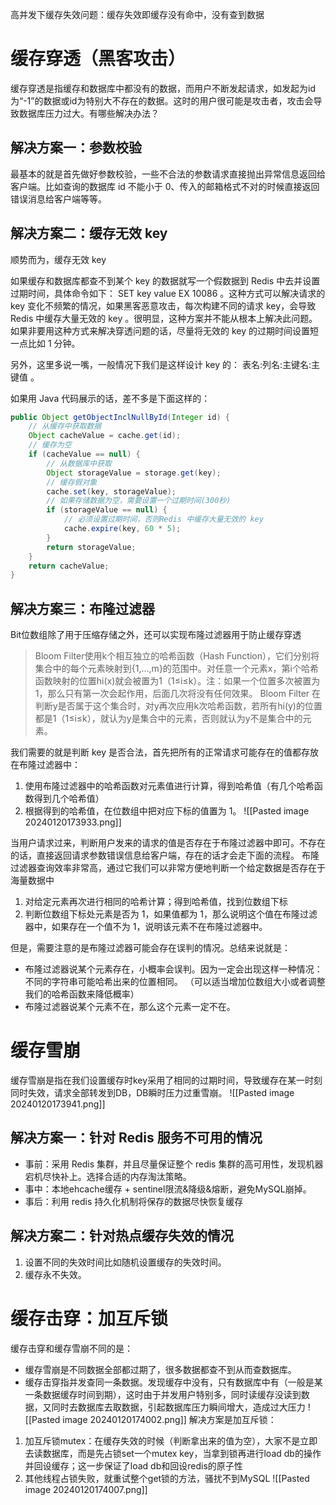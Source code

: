 高并发下缓存失效问题：缓存失效即缓存没有命中，没有查到数据

# 缓存穿透（黑客攻击）

缓存穿透是指缓存和数据库中都没有的数据，而用户不断发起请求，如发起为id为“-1”的数据或id为特别大不存在的数据。这时的用户很可能是攻击者，攻击会导致数据库压力过大。有哪些解决办法？

## 解决方案一：参数校验

最基本的就是首先做好参数校验，一些不合法的参数请求直接抛出异常信息返回给客户端。比如查询的数据库 id 不能小于 0、传入的邮箱格式不对的时候直接返回错误消息给客户端等等。

## 解决方案二：缓存无效 key

顺势而为，缓存无效 key

如果缓存和数据库都查不到某个 key 的数据就写一个假数据到 Redis 中去并设置过期时间，具体命令如下： SET key value EX 10086 。这种方式可以解决请求的 key 变化不频繁的情况，如果黑客恶意攻击，每次构建不同的请求 key，会导致 Redis 中缓存大量无效的 key 。很明显，这种方案并不能从根本上解决此问题。如果非要用这种方式来解决穿透问题的话，尽量将无效的 key 的过期时间设置短一点比如 1 分钟。

另外，这里多说一嘴，一般情况下我们是这样设计 key 的： 表名:列名:主键名:主键值 。

如果用 Java 代码展示的话，差不多是下面这样的：

```Java
public Object getObjectInclNullById(Integer id) {
    // 从缓存中获取数据
    Object cacheValue = cache.get(id);
    // 缓存为空
    if (cacheValue == null) {
        // 从数据库中获取
        Object storageValue = storage.get(key);
        // 缓存假对象
        cache.set(key, storageValue);
        // 如果存储数据为空，需要设置一个过期时间(300秒)
        if (storageValue == null) {
            // 必须设置过期时间，否则Redis 中缓存大量无效的 key 
            cache.expire(key, 60 * 5);
        }
        return storageValue;
    }
    return cacheValue;
}
```

## 解决方案三：布隆过滤器
Bit位数组除了用于压缩存储之外，还可以实现布隆过滤器用于防止缓存穿透

> Bloom Filter使用k个相互独立的哈希函数（Hash Function），它们分别将集合中的每个元素映射到{1,…,m}的范围中。对任意一个元素x，第i个哈希函数映射的位置hi(x)就会被置为1（1≤i≤k）。注：如果一个位置多次被置为1，那么只有第一次会起作用，后面几次将没有任何效果。 Bloom Filter 在判断y是否属于这个集合时，对y再次应用k次哈希函数，若所有hi(y)的位置都是1（1≤i≤k），就认为y是集合中的元素，否则就认为y不是集合中的元素。

我们需要的就是判断 key 是否合法，首先把所有的正常请求可能存在的值都存放在布隆过滤器中：
1. 使用布隆过滤器中的哈希函数对元素值进行计算，得到哈希值（有几个哈希函数得到几个哈希值）
2. 根据得到的哈希值，在位数组中把对应下标的值置为 1。
![[Pasted image 20240120173933.png]]

当用户请求过来，判断用户发来的请求的值是否存在于布隆过滤器中即可。不存在的话，直接返回请求参数错误信息给客户端，存在的话才会走下面的流程。
布隆过滤器查询效率非常高，通过它我们可以非常方便地判断一个给定数据是否存在于海量数据中
1. 对给定元素再次进行相同的哈希计算；得到哈希值，找到位数组下标
2. 判断位数组下标处元素是否为 1，如果值都为 1，那么说明这个值在布隆过滤器中，如果存在一个值不为 1，说明该元素不在布隆过滤器中。

但是，需要注意的是布隆过滤器可能会存在误判的情况。总结来说就是：
- 布隆过滤器说某个元素存在，小概率会误判。因为一定会出现这样一种情况：不同的字符串可能哈希出来的位置相同。 （可以适当增加位数组大小或者调整我们的哈希函数来降低概率）
- 布隆过滤器说某个元素不在，那么这个元素一定不在。

# 缓存雪崩

缓存雪崩是指在我们设置缓存时key采用了相同的过期时间，导致缓存在某一时刻同时失效，请求全部转发到DB，DB瞬时压力过重雪崩。
![[Pasted image 20240120173941.png]]
## 解决方案一：针对 Redis 服务不可用的情况
- 事前：采用 Redis 集群，并且尽量保证整个 redis 集群的高可用性，发现机器宕机尽快补上。选择合适的内存淘汰策略。
- 事中：本地ehcache缓存 + sentinel限流&降级&熔断，避免MySQL崩掉。
- 事后：利用 redis 持久化机制将保存的数据尽快恢复缓存
## 解决方案二：针对热点缓存失效的情况

1. 设置不同的失效时间比如随机设置缓存的失效时间。
2. 缓存永不失效。
# 缓存击穿：加互斥锁
缓存击穿和缓存雪崩不同的是：
- 缓存雪崩是不同数据全部都过期了，很多数据都查不到从而查数据库。
- 缓存击穿指并发查同一条数据。发现缓存中没有，只有数据库中有（一般是某一条数据缓存时间到期），这时由于并发用户特别多，同时读缓存没读到数据，又同时去数据库去取数据，引起数据库压力瞬间增大，造成过大压力
![[Pasted image 20240120174002.png]]
解决方案是加互斥锁：
1. 加互斥锁mutex：在缓存失效的时候（判断拿出来的值为空），大家不是立即去读数据库，而是先占锁set一个mutex key，当拿到锁再进行load db的操作并回设缓存；这一步保证了load db和回设redis的原子性
2. 其他线程占锁失败，就重试整个get锁的方法，骚扰不到MySQL
![[Pasted image 20240120174007.png]]

